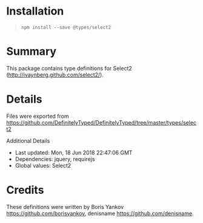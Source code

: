 # Installation
> `npm install --save @types/select2`

# Summary
This package contains type definitions for Select2 (http://ivaynberg.github.com/select2/).

# Details
Files were exported from https://github.com/DefinitelyTyped/DefinitelyTyped/tree/master/types/select2

Additional Details
 * Last updated: Mon, 18 Jun 2018 22:47:06 GMT
 * Dependencies: jquery, requirejs
 * Global values: Select2

# Credits
These definitions were written by Boris Yankov <https://github.com/borisyankov>, denisname <https://github.com/denisname>.

